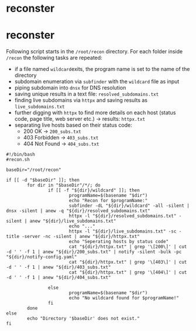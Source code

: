 # reconster

# reconster
Following script starts in the `/root/recon` directory. For each folder inside `/recon` the following tasks are repeated: 

- if a file named `wildcard`exits, the program name is set to the name of the directory
- subdomain enumeration via `subfinder` with the `wildcard` file as input
- piping subdomain into `dnsx` for DNS resolution
- saving unique results in a text file: `resolved_subdomains.txt`
- finding live subdomains via `httpx` and saving results as `live_subdomains.txt`
- further digging with `httpx` to find more details on each host (status code, page title, web server etc.) → results: `httpx.txt`
- separating live hosts based on their status code:
    - 200 OK → `200_subs.txt`
    - 403 Forbidden → `403_subs.txt`
    - 404 Not Found → `404_subs.txt`
 
```
#!/bin/bash
#recon.sh

baseDir="/root/recon"

if [[ -d "$baseDir" ]]; then
        for dir in "$baseDir"/*/; do
                if [[ -f "${dir}/wildcard" ]]; then
                        programName=$(basename "$dir")
                        echo "Recon for $programName:"
                        subfinder -dL "${dir}/wildcard" -all -silent | dnsx -silent | anew -q "${dir}/resolved_subdomains.txt"
                        httpx -l "${dir}/resolved_subdomains.txt" -silent | anew "${dir}/live_subdomains.txt"
                        echo "..."
                        httpx -l "${dir}/live_subdomains.txt" -sc -title -server -nc -silent | anew "${dir}/httpx.txt"
                        echo "Seperating hosts by status code"
                        cat "${dir}/httpx.txt" | grep '\[200\]' | cut -d ' ' -f 1 | anew "${dir}/200_subs.txt" | notify -silent -bulk -pc "${dir}/notify-config.yaml"
                        cat "${dir}/httpx.txt" | grep '\[403\]' | cut -d ' ' -f 1 | anew "${dir}/403_subs.txt"
                        cat "${dir}/httpx.txt" | grep '\[404\]' | cut -d ' ' -f 1 | anew "${dir}/404_subs.txt"

                else
                        programName=$(basename "$dir")
                        echo "No wildcard found for $programName!"
                fi
        done
else
        echo "Directory '$baseDir' does not exist."
fi
```
